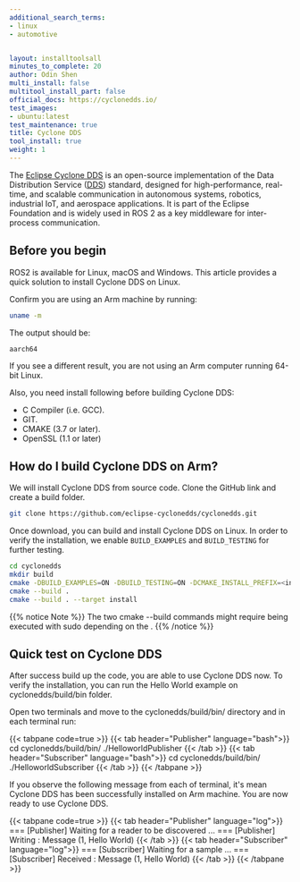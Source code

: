 ```yaml
---
additional_search_terms:
- linux
- automotive


layout: installtoolsall
minutes_to_complete: 20
author: Odin Shen
multi_install: false
multitool_install_part: false
official_docs: https://cyclonedds.io/
test_images:
- ubuntu:latest
test_maintenance: true
title: Cyclone DDS
tool_install: true
weight: 1
---
```


The [Eclipse Cyclone DDS](https://cyclonedds.io/) is an open-source implementation of the Data Distribution Service ([DDS](https://en.wikipedia.org/wiki/Data_Distribution_Service)) standard, designed for high-performance, real-time, and scalable communication in autonomous systems, robotics, industrial IoT, and aerospace applications.
It is part of the Eclipse Foundation and is widely used in ROS 2 as a key middleware for inter-process communication.

## Before you begin

ROS2 is available for Linux, macOS and Windows.
This article provides a quick solution to install Cyclone DDS on Linux.

Confirm you are using an Arm machine by running:

```bash
uname -m
```

The output should be:

```output
aarch64
```

If you see a different result, you are not using an Arm computer running 64-bit Linux.

Also, you need install following before building Cyclone DDS:

- C Compiler (i.e. GCC).
- GIT.
- CMAKE (3.7 or later).
- OpenSSL (1.1 or later)

## How do I build Cyclone DDS on Arm?

We will install Cyclone DDS from source code.
Clone the GitHub link and create a build folder.

```bash
git clone https://github.com/eclipse-cyclonedds/cyclonedds.git
```

Once download, you can build and install Cyclone DDS on Linux.
In order to verify the installation, we enable `BUILD_EXAMPLES` and `BUILD_TESTING` for further testing. 

```bash
cd cyclonedds
mkdir build
cmake -DBUILD_EXAMPLES=ON -DBUILD_TESTING=ON -DCMAKE_INSTALL_PREFIX=<install-location> ..
cmake --build .
cmake --build . --target install
```

{{% notice Note %}}
The two cmake --build commands might require being executed with sudo depending on the <install-location>.
{{% /notice %}}


## Quick test on Cyclone DDS

After success build up the code, you are able to use Cyclone DDS now.
To verify the installation, you can run the Hello World example on cyclonedds/build/bin folder.

Open two terminals and move to the cyclonedds/build/bin/ directory and in each terminal run:

{{< tabpane code=true >}}
  {{< tab header="Publisher" language="bash">}}
    cd cyclonedds/build/bin/
    ./HelloworldPublisher
  {{< /tab >}}
  {{< tab header="Subscriber" language="bash">}}
    cd cyclonedds/build/bin/
    ./HelloworldSubscriber
  {{< /tab >}}
{{< /tabpane >}}

If you observe the following message from each of terminal, it's mean Cyclone DDS has been successfully installed on Arm machine.
You are now ready to use Cyclone DDS. 

{{< tabpane code=true >}}
  {{< tab header="Publisher" language="log">}}
    === [Publisher]  Waiting for a reader to be discovered ...
    === [Publisher]  Writing : Message (1, Hello World)
  {{< /tab >}}
  {{< tab header="Subscriber" language="log">}}
    === [Subscriber] Waiting for a sample ...
    === [Subscriber] Received : Message (1, Hello World)
  {{< /tab >}}
{{< /tabpane >}}
